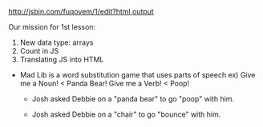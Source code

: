http://jsbin.com/fuqovem/1/edit?html,output

Our mission for 1st lesson:
  1) New data type: arrays
  2) Count in JS
  3) Translating JS into HTML

- Mad Lib is a word substitution game that uses parts of speech
  ex) Give me a Noun! < Panda Bear!
  Give me a Verb! < Poop!

  * Josh asked Debbie on a "panda bear" to go "poop" with him.

  * Josh asked Debbie on a "chair" to go "bounce" with him.
